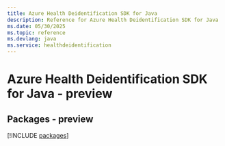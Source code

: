 ```yaml
---
title: Azure Health Deidentification SDK for Java
description: Reference for Azure Health Deidentification SDK for Java
ms.date: 05/30/2025
ms.topic: reference
ms.devlang: java
ms.service: healthdeidentification
---
```

# Azure Health Deidentification SDK for Java - preview
## Packages - preview
[!INCLUDE [packages](health-deidentification-index.md)]